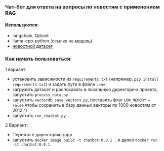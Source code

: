 ### Чат-бот для ответа на вопросы по новостям с применением RAG

#### Используются:
- langchain, Qdrant
- llama-cpp-python (ссылка на [модель](https://huggingface.co/IlyaGusev/saiga_llama3_8b_gguf?show_file_info=model-q4_K.gguf)) 
- [новостной датасет](https://www.kaggle.com/datasets/yutkin/corpus-of-russian-news-articles-from-lenta) 

### Как начать пользоваться:
1 вариант:
- установить зависимости из ```requirements.txt``` (например, ```pip install requrements.txt```) и задать пути в файле ```.env```
- загрузить датасет и распокавать в локальную директорию проекта, запустить ```process_data.py```
- запустить ```vectordb_save_vectors.py```, поставить флаг ```LOW_MEMORY = False``` чтобы сохранить в базу данных векторы по 1000 новостям от 2012 г)
- запустить ```run_chatbot.py```

2 Вариант:
- Перейти в директорию /app
- запустить ```docker image build -t chatbot:0.0.1 .``` и далее ```docker run -it chatbot:0.0.1```